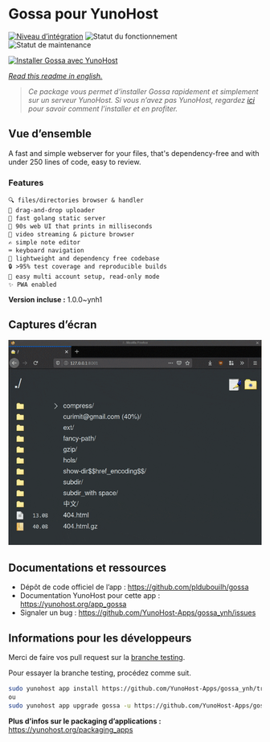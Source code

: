 <!--
N.B.: This README was automatically generated by https://github.com/YunoHost/apps/tree/master/tools/README-generator
It shall NOT be edited by hand.
-->

# Gossa pour YunoHost

[![Niveau d’intégration](https://dash.yunohost.org/integration/gossa.svg)](https://dash.yunohost.org/appci/app/gossa) ![Statut du fonctionnement](https://ci-apps.yunohost.org/ci/badges/gossa.status.svg) ![Statut de maintenance](https://ci-apps.yunohost.org/ci/badges/gossa.maintain.svg)

[![Installer Gossa avec YunoHost](https://install-app.yunohost.org/install-with-yunohost.svg)](https://install-app.yunohost.org/?app=gossa)

*[Read this readme in english.](./README.md)*

> *Ce package vous permet d’installer Gossa rapidement et simplement sur un serveur YunoHost.
Si vous n’avez pas YunoHost, regardez [ici](https://yunohost.org/#/install) pour savoir comment l’installer et en profiter.*

## Vue d’ensemble

A fast and simple webserver for your files, that's dependency-free and with under 250 lines of code, easy to review.

### Features

    🔍 files/directories browser & handler
    📩 drag-and-drop uploader
    🥂 fast golang static server
    💾 90s web UI that prints in milliseconds
    📸 video streaming & picture browser
    ✍️ simple note editor
    ⌨️ keyboard navigation
    🚀 lightweight and dependency free codebase
    🔒 >95% test coverage and reproducible builds
    💑 easy multi account setup, read-only mode
    ✨ PWA enabled


**Version incluse :** 1.0.0~ynh1

## Captures d’écran

![Capture d’écran de Gossa](./doc/screenshots/screenshot.png)

## Documentations et ressources

* Dépôt de code officiel de l’app : <https://github.com/pldubouilh/gossa>
* Documentation YunoHost pour cette app : <https://yunohost.org/app_gossa>
* Signaler un bug : <https://github.com/YunoHost-Apps/gossa_ynh/issues>

## Informations pour les développeurs

Merci de faire vos pull request sur la [branche testing](https://github.com/YunoHost-Apps/gossa_ynh/tree/testing).

Pour essayer la branche testing, procédez comme suit.

``` bash
sudo yunohost app install https://github.com/YunoHost-Apps/gossa_ynh/tree/testing --debug
ou
sudo yunohost app upgrade gossa -u https://github.com/YunoHost-Apps/gossa_ynh/tree/testing --debug
```

**Plus d’infos sur le packaging d’applications :** <https://yunohost.org/packaging_apps>